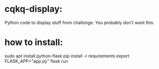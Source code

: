 # cqkq-display:

Python code to display stuff from challonge.  You probably don't want this.

# how to install:

sudo apt install python-flask
pip install -r requirements
export FLASK_APP="app.py"
flask run